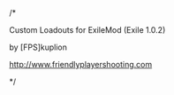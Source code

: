 /*

Custom Loadouts for ExileMod (Exile 1.0.2)

by [FPS]kuplion

http://www.friendlyplayershooting.com

*/